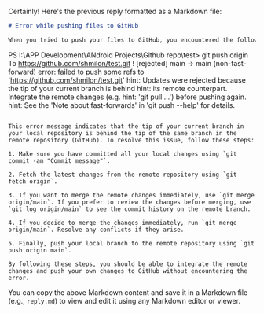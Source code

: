 Certainly! Here's the previous reply formatted as a Markdown file:

```markdown
# Error while pushing files to GitHub

When you tried to push your files to GitHub, you encountered the following error:

```
PS I:\APP Development\ANdroid Projects\Github repo\test> git push origin
To https://github.com/shmilon/test.git
 ! [rejected]        main -> main (non-fast-forward)
error: failed to push some refs to 'https://github.com/shmilon/test.git'
hint: Updates were rejected because the tip of your current branch is behind
hint: its remote counterpart. Integrate the remote changes (e.g.
hint: 'git pull ...') before pushing again.
hint: See the 'Note about fast-forwards' in 'git push --help' for details.
```

This error message indicates that the tip of your current branch in your local repository is behind the tip of the same branch in the remote repository (GitHub). To resolve this issue, follow these steps:

1. Make sure you have committed all your local changes using `git commit -am "Commit message"`.

2. Fetch the latest changes from the remote repository using `git fetch origin`.

3. If you want to merge the remote changes immediately, use `git merge origin/main`. If you prefer to review the changes before merging, use `git log origin/main` to see the commit history on the remote branch.

4. If you decide to merge the changes immediately, run `git merge origin/main`. Resolve any conflicts if they arise.

5. Finally, push your local branch to the remote repository using `git push origin main`.

By following these steps, you should be able to integrate the remote changes and push your own changes to GitHub without encountering the error.
```

You can copy the above Markdown content and save it in a Markdown file (e.g., `reply.md`) to view and edit it using any Markdown editor or viewer.